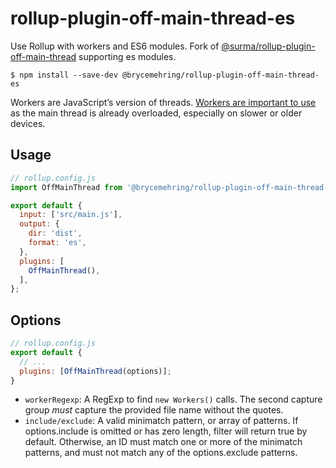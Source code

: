 # rollup-plugin-off-main-thread-es

Use Rollup with workers and ES6 modules. Fork of [@surma/rollup-plugin-off-main-thread](https://github.com/surma/rollup-plugin-off-main-thread) supporting es modules.

```
$ npm install --save-dev @brycemehring/rollup-plugin-off-main-thread-es
```

Workers are JavaScript’s version of threads. [Workers are important to use][when workers] as the main thread is already overloaded, especially on slower or older devices.

## Usage

```js
// rollup.config.js
import OffMainThread from '@brycemehring/rollup-plugin-off-main-thread-es';

export default {
  input: ['src/main.js'],
  output: {
    dir: 'dist',
    format: 'es',
  },
  plugins: [
    OffMainThread(),
  ],
};
```

## Options

```js
// rollup.config.js
export default {
  // ...
  plugins: [OffMainThread(options)];
}
```

- `workerRegexp`: A RegExp to find `new Workers()` calls. The second capture group _must_ capture the provided file name without the quotes.
- `include/exclude`: A valid minimatch pattern, or array of patterns. If options.include is omitted or has zero length, filter will return true by default. Otherwise, an ID must match one or more of the minimatch patterns, and must not match any of the options.exclude patterns.

[when workers]: https://dassur.ma/things/when-workers


